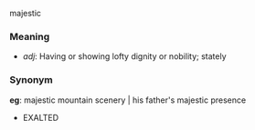 majestic
### Meaning
+ _adj_: Having or showing lofty dignity or nobility; stately

### Synonym

__eg__: majestic mountain scenery | his father's majestic presence

+ EXALTED


